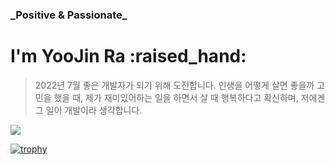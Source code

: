 <div>
  <h3>_Positive & Passionate_</h3>
  <h1>I'm YooJin Ra :raised_hand:</h1>
</div>

> 2022년 7월
> 좋은 개발자가 되기 위해 도전합니다.
> 인생을 어떻게 살면 좋을까 고민을 했을 때,
> 제가 재미있어하는 일을 하면서 살 때 행복하다고 확신하며,
> 저에겐 그 일이 개발이라 생각합니다.

<a href="https://www.instagram.com/dev___yoo/" target="_blank"><img src="https://img.shields.io/badge/Yoojin'sInstagram-E4405F?style=flat-square&logo=Instagram&logoColor=white"/></a>

[![trophy](https://github-profile-trophy.vercel.app/?username=YooJinRa&margin-w=15&margin-h=15)](https://github.com/ryo-ma/github-profile-trophy)
<!--![YooJinRa's GitHub stats](https://github-readme-stats.vercel.app/api?username=YooJinRa&theme=swift&show_icons=true&border_radius=0) -->
